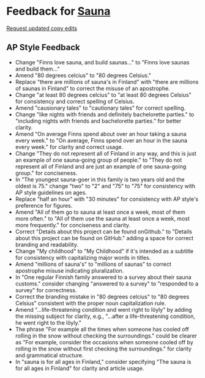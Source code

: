 # Feedback for [Sauna](https://lauramiina.github.io/suomi-sauna/)

[Request updated copy edits](https://github.com/jsoma/data-studio-projects-2024/issues/new/choose)

## AP Style Feedback

- Change "Finns love sauna, and build saunas..." to "Finns love saunas and build them..."
- Amend "80 degrees celcius" to "80 degrees Celsius."
- Replace "there are millions of sauna's in Finland" with "there are millions of saunas in Finland" to correct the misuse of an apostrophe.
- Change "at least 80 degrees celcius" to "at least 80 degrees Celsius" for consistency and correct spelling of Celsius.
- Amend "causionary tales" to "cautionary tales" for correct spelling.
- Change "like nights with friends and definitely bachelorette parties." to "including nights with friends and bachelorette parties." for better clarity.
- Amend "On average Finns spend about over an hour taking a sauna every week." to "On average, Finns spend over an hour in the sauna every week." for clarity and correct usage.
- Change "They do not represent all of Finland in any way, and this is just an example of one sauna-going group of people." to "They do not represent all of Finland and are just an example of one sauna-going group." for conciseness.
- In "The youngest sauna-goer in this family is two years old and the oldest is 75." change "two" to "2" and "75" to "75" for consistency with AP style guidelines on ages.
- Replace "half an hour" with "30 minutes" for consistency with AP style's preference for figures.
- Amend "All of them go to sauna at least once a week, most of them more often." to "All of them use the sauna at least once a week, most more frequently." for conciseness and clarity.
- Correct "Details about this project can be found onGithub." to "Details about this project can be found on GitHub." adding a space for correct branding and readability.
- Change "My childhood" to "My Childhood" if it's intended as a subtitle for consistency with capitalizing major words in titles.
- Amend "millions of sauna's" to "millions of saunas" to correct apostrophe misuse indicating pluralization.
- In "One regular Finnish family answered to a survey about their sauna customs." consider changing "answered to a survey" to "responded to a survey" for correctness.
- Correct the branding mistake in "80 degrees celcius" to "80 degrees Celsius" consistent with the proper noun capitalization rule.
- Amend "...life-threatening condition and went right to löyly" by adding the missing subject for clarity, e.g., "...after a life-threatening condition, he went right to the löyly."
- The phrase "For example all the times when someone has cooled off rolling in the snow without checking the surroundings." could be clearer as "For example, consider the occasions when someone cooled off by rolling in the snow without first checking the surroundings." for clarity and grammatical structure.
- In "sauna is for all ages in Finland," consider specifying "The sauna is for all ages in Finland" for clarity and article usage.
